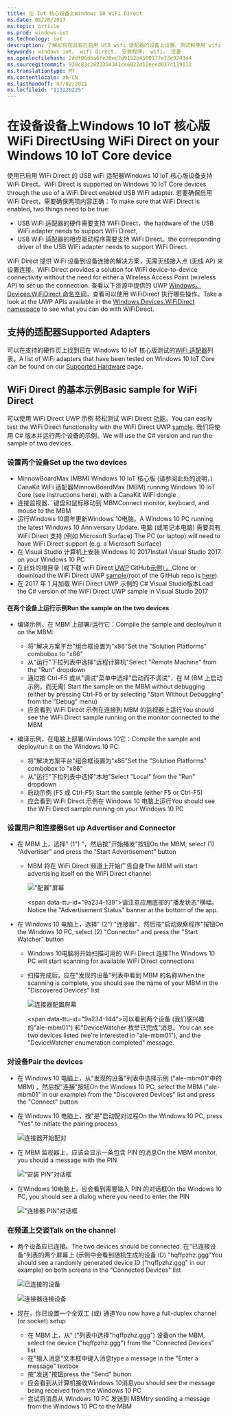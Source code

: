 ```yaml
---
title: 在 Iot 核心设备上Windows 10 WiFi Direct
ms.date: 08/28/2017
ms.topic: article
ms.prod: windows-iot
ms.technology: iot
description: 了解如何在具有已启用 USB wifi 适配器的设备上设置、测试和使用 wifi direct。
keywords: windows iot， wifi direct， 安装程序， wifi， 设备
ms.openlocfilehash: 2ddf06dba6fe30ed7d9152b4500177e73e9243d4
ms.sourcegitcommit: 938c83c2823304341ce6022d12eeed037c119112
ms.translationtype: MT
ms.contentlocale: zh-CN
ms.lasthandoff: 07/02/2021
ms.locfileid: "113229225"
---
```

# <a name="using-wifi-direct-on-your-windows-10-iot-core-device"></a><span data-ttu-id="9a234-104">在设备设备上Windows 10 IoT 核心版 WiFi Direct</span><span class="sxs-lookup"><span data-stu-id="9a234-104">Using WiFi Direct on your Windows 10 IoT Core device</span></span>

<span data-ttu-id="9a234-105">使用已启用 WiFi Direct 的 USB wiFi 适配器Windows 10 IoT 核心版设备支持 WiFi Direct。</span><span class="sxs-lookup"><span data-stu-id="9a234-105">WiFi Direct is supported on Windows 10 IoT Core devices through the use of a WiFi Direct enabled USB WiFi adapter.</span></span> <span data-ttu-id="9a234-106">若要确保启用 WiFi Direct，需要确保两项内容正确：</span><span class="sxs-lookup"><span data-stu-id="9a234-106">To make sure that WiFi Direct is enabled, two things need to be true:</span></span>
* <span data-ttu-id="9a234-107">USB WiFi 适配器的硬件需要支持 WiFi Direct，</span><span class="sxs-lookup"><span data-stu-id="9a234-107">the hardware of the USB WiFi adapter needs to support WiFi Direct,</span></span>
* <span data-ttu-id="9a234-108">USB WiFi 适配器的相应驱动程序需要支持 WiFi Direct。</span><span class="sxs-lookup"><span data-stu-id="9a234-108">the corresponding driver of the USB WiFi adapter needs to support WiFi Direct.</span></span> 

<span data-ttu-id="9a234-109">WiFi Direct 提供 WiFi 设备到设备连接的解决方案，无需无线接入点 (无线 AP) 来设置连接。</span><span class="sxs-lookup"><span data-stu-id="9a234-109">WiFi Direct provides a solution for WiFi device-to-device connectivity without the need for either a Wireless Access Point (wireless AP) to set up the connection.</span></span> <span data-ttu-id="9a234-110">查看以下资源中提供的 UWP [Windows。Devices.WiFiDirect 命名空间](https://msdn.microsoft.com/library/windows/apps/windows.devices.wifidirect.aspx)，查看可以使用 WiFiDirect 执行哪些操作。</span><span class="sxs-lookup"><span data-stu-id="9a234-110">Take a look at the UWP APIs available in the [Windows.Devices.WiFiDirect namespace](https://msdn.microsoft.com/library/windows/apps/windows.devices.wifidirect.aspx) to see what you can do with WiFiDirect.</span></span>

## <a name="supported-adapters"></a><span data-ttu-id="9a234-111">支持的适配器</span><span class="sxs-lookup"><span data-stu-id="9a234-111">Supported Adapters</span></span>

<span data-ttu-id="9a234-112">可以在支持的硬件页上找到已在 Windows 10 IoT 核心版测试的[WiFi 适配器](../learn-about-hardware/HardwareCompatList.md)列表。</span><span class="sxs-lookup"><span data-stu-id="9a234-112">A list of WiFi adapters that have been tested on Windows 10 IoT Core can be found on our [Supported Hardware](../learn-about-hardware/HardwareCompatList.md) page.</span></span> 

## <a name="basic-sample-for-wifi-direct"></a><span data-ttu-id="9a234-113">WiFi Direct 的基本示例</span><span class="sxs-lookup"><span data-stu-id="9a234-113">Basic sample for WiFi Direct</span></span>

<span data-ttu-id="9a234-114">可以使用 WiFi Direct UWP 示例 轻松测试 WiFi Direct [功能](https://github.com/Microsoft/Windows-universal-samples/tree/master/Samples/WiFiDirect)。</span><span class="sxs-lookup"><span data-stu-id="9a234-114">You can easily test the WiFi Direct functionality with the WiFi Direct UWP [sample](https://github.com/Microsoft/Windows-universal-samples/tree/master/Samples/WiFiDirect).</span></span> <span data-ttu-id="9a234-115">我们将使用 C# 版本并运行两个设备的示例。</span><span class="sxs-lookup"><span data-stu-id="9a234-115">We will use the C# version and run the sample of two devices.</span></span>

### <a name="set-up-the-two-devices"></a><span data-ttu-id="9a234-116">设置两个设备</span><span class="sxs-lookup"><span data-stu-id="9a234-116">Set up the two devices</span></span>
* <span data-ttu-id="9a234-117">MinnowBoardMax (MBM) Windows 10 IoT 核心版 (请参阅此处的说明，) CanaKit WiFi 适配器</span><span class="sxs-lookup"><span data-stu-id="9a234-117">MinnowBoardMax (MBM) running Windows 10 IoT Core (see instructions here), with a CanaKit WiFi dongle</span></span>
* <span data-ttu-id="9a234-118">连接监视器、键盘和鼠标移动到 MBM</span><span class="sxs-lookup"><span data-stu-id="9a234-118">Connect monitor, keyboard, and mouse to the MBM</span></span>
* <span data-ttu-id="9a234-119">运行Windows 10周年更新Windows 10电脑。</span><span class="sxs-lookup"><span data-stu-id="9a234-119">A Windows 10 PC running the latest Windows 10 Anniversary Update.</span></span> <span data-ttu-id="9a234-120">电脑 (或笔记本电脑) 需要具有 WiFi Direct 支持 (例如 Microsoft Surface) </span><span class="sxs-lookup"><span data-stu-id="9a234-120">The PC (or laptop) will need to have WiFi Direct support (e.g. a Microsoft Surface)</span></span>
* <span data-ttu-id="9a234-121">在 Visual Studio 计算机上安装 Windows 10 2017</span><span class="sxs-lookup"><span data-stu-id="9a234-121">Install Visual Studio 2017 on your Windows 10 PC</span></span>
* <span data-ttu-id="9a234-122">在此处的根目录 (或下载 wiFi Direct [UWP](https://github.com/Microsoft/Windows-universal-samples/tree/master/Samples/WiFiDirect) GitHub[示例) 。](https://github.com/Microsoft/Windows-universal-samples)</span><span class="sxs-lookup"><span data-stu-id="9a234-122">Clone or download the WiFi Direct UWP [sample](https://github.com/Microsoft/Windows-universal-samples/tree/master/Samples/WiFiDirect)(root of the GitHub repo is [here](https://github.com/Microsoft/Windows-universal-samples)).</span></span>
* <span data-ttu-id="9a234-123">在 2017 年 1 月加载 WiFi Direct UWP 示例的 C# Visual Studio版本</span><span class="sxs-lookup"><span data-stu-id="9a234-123">Load the C# version of the WiFi Direct UWP sample in Visual Studio 2017</span></span>

#### <a name="run-the-sample-on-the-two-devices"></a><span data-ttu-id="9a234-124">在两个设备上运行示例</span><span class="sxs-lookup"><span data-stu-id="9a234-124">Run the sample on the two devices</span></span>
* <span data-ttu-id="9a234-125">编译示例，在 MBM 上部署/运行它：</span><span class="sxs-lookup"><span data-stu-id="9a234-125">Compile the sample and deploy/run it on the MBM:</span></span>

    * <span data-ttu-id="9a234-126">将"解决方案平台"组合框设置为"x86"</span><span class="sxs-lookup"><span data-stu-id="9a234-126">Set the "Solution Platforms" combobox to "x86"</span></span>
    * <span data-ttu-id="9a234-127">从"运行"下拉列表中选择"远程计算机"</span><span class="sxs-lookup"><span data-stu-id="9a234-127">Select "Remote Machine" from the "Run" dropdown</span></span>
    * <span data-ttu-id="9a234-128">通过按 Ctrl-F5 或从"调试"菜单中选择"启动而不调试"，在 M (BM 上启动示例，而无需) </span><span class="sxs-lookup"><span data-stu-id="9a234-128">Start the sample on the MBM without debugging (either by pressing Ctrl-F5 or by selecting "Start Without Debugging" from the "Debug" menu)</span></span>
    * <span data-ttu-id="9a234-129">应会看到 WiFi Direct 示例在连接到 MBM 的监视器上运行</span><span class="sxs-lookup"><span data-stu-id="9a234-129">You should see the WiFi Direct sample running on the monitor connected to the MBM</span></span>
* <span data-ttu-id="9a234-130">编译示例，在电脑上部署/Windows 10它：</span><span class="sxs-lookup"><span data-stu-id="9a234-130">Compile the sample and deploy/run it on the Windows 10 PC:</span></span>
    * <span data-ttu-id="9a234-131">将"解决方案平台"组合框设置为"x86"</span><span class="sxs-lookup"><span data-stu-id="9a234-131">Set the "Solution Platforms" combobox to "x86"</span></span>
    * <span data-ttu-id="9a234-132">从"运行"下拉列表中选择"本地"</span><span class="sxs-lookup"><span data-stu-id="9a234-132">Select "Local" from the "Run" dropdown</span></span>
    * <span data-ttu-id="9a234-133">启动示例 (F5 或 Ctrl-F5) </span><span class="sxs-lookup"><span data-stu-id="9a234-133">Start the sample (either F5 or Ctrl-F5)</span></span>
    * <span data-ttu-id="9a234-134">应会看到 WiFi Direct 示例在 Windows 10 电脑上运行</span><span class="sxs-lookup"><span data-stu-id="9a234-134">You should see the WiFi Direct sample running on your Windows 10 PC</span></span>

### <a name="set-up-advertiser-and-connector"></a><span data-ttu-id="9a234-135">设置用户和连接器</span><span class="sxs-lookup"><span data-stu-id="9a234-135">Set up Advertiser and Connector</span></span>
* <span data-ttu-id="9a234-136">在 MBM 上，选择" (1") "，然后按"开始播发"按钮</span><span class="sxs-lookup"><span data-stu-id="9a234-136">On the MBM, select (1) "Advertiser" and press the "Start Advertisement" button</span></span>

    * <span data-ttu-id="9a234-137">MBM 将在 WiFi Direct 频道上开始广告自身</span><span class="sxs-lookup"><span data-stu-id="9a234-137">The MBM will start advertising itself on the WiFi Direct channel</span></span>

        !["配置"屏幕](../media/SetupWiFiDirect/Advertiser01.png)

        <span data-ttu-id="9a234-139&quot;>请注意应用底部的&quot;播发状态&quot;横幅。</span><span class=&quot;sxs-lookup&quot;><span data-stu-id=&quot;9a234-139&quot;>Notice the &quot;Advertisement Status&quot; banner at the bottom of the app.</span></span>
    
* <span data-ttu-id=&quot;9a234-140&quot;>在 Windows 10 电脑上，选择&quot; (2") "连接器"，然后按"启动观察程序"按钮</span><span class="sxs-lookup"><span data-stu-id="9a234-140">On the Windows 10 PC, select (2) "Connector" and press the "Start Watcher" button</span></span> 

    * <span data-ttu-id="9a234-141">Windows 10电脑将开始扫描可用的 WiFi Direct 连接</span><span class="sxs-lookup"><span data-stu-id="9a234-141">The Windows 10 PC will start scanning for available WiFi Direct connections</span></span>
    * <span data-ttu-id="9a234-142">扫描完成后，应在"发现的设备"列表中看到 MBM 的名称</span><span class="sxs-lookup"><span data-stu-id="9a234-142">When the scanning is complete, you should see the name of your MBM in the "Discovered Devices" list</span></span>

        ![连接器配置屏幕](../media/SetupWiFiDirect/Connector01.png)

        <span data-ttu-id="9a234-144&quot;>可以看到两个设备 (我们感兴趣的&quot;ale-mbm01") 和"DeviceWatcher 枚举已完成"消息。</span><span class="sxs-lookup"><span data-stu-id="9a234-144">You can see two devices listed (we're interested in "ale-mbm01"), and the "DeviceWatcher enumeration completed" message.</span></span>

### <a name="pair-the-devices"></a><span data-ttu-id="9a234-145">对设备</span><span class="sxs-lookup"><span data-stu-id="9a234-145">Pair the devices</span></span>
* <span data-ttu-id="9a234-146">在 Windows 10 电脑上，从"发现的设备"列表中选择示例 ("ale-mbm01"中的 MBM) ，然后按"连接"按钮</span><span class="sxs-lookup"><span data-stu-id="9a234-146">On the Windows 10 PC, select the MBM ("ale-mbm01" in our example) from the "Discovered Devices" list and press the "Connect" button</span></span>
* <span data-ttu-id="9a234-147">在 Windows 10 电脑上，按"是"启动配对过程</span><span class="sxs-lookup"><span data-stu-id="9a234-147">On the Windows 10 PC, press "Yes" to initiate the pairing process</span></span>

    ![连接器开始配对](../media/SetupWiFiDirect/Connector02.png)

* <span data-ttu-id="9a234-149">在 MBM 监视器上，应该会显示一条包含 PIN 的消息</span><span class="sxs-lookup"><span data-stu-id="9a234-149">On the MBM monitor, you should a message with the PIN</span></span>

    !["安装 PIN"对话框](../media/SetupWiFiDirect/Advertiser02.png)

* <span data-ttu-id="9a234-151">在Windows 10电脑上，应会看到需要输入 PIN 的对话框</span><span class="sxs-lookup"><span data-stu-id="9a234-151">On the Windows 10 PC, you should see a dialog where you need to enter the PIN</span></span>

    !["连接器 PIN"对话框](../media/SetupWiFiDirect/Connector03.png)

### <a name="talk-on-the-channel"></a><span data-ttu-id="9a234-153">在频道上交谈</span><span class="sxs-lookup"><span data-stu-id="9a234-153">Talk on the channel</span></span>
* <span data-ttu-id="9a234-154">两个设备应已连接。</span><span class="sxs-lookup"><span data-stu-id="9a234-154">The two devices should be connected.</span></span> <span data-ttu-id="9a234-155">在"已连接设备"列表的两个屏幕上 (示例中会看到随机生成的设备 ID) "hqffpzhz.ggg"</span><span class="sxs-lookup"><span data-stu-id="9a234-155">You should see a randomly generated device ID ("hqffpzhz.ggg" in our example) on both screens in the "Connected Devices" list</span></span>

    ![已连接的设备](../media/SetupWiFiDirect/Advertiser03.png)

    ![连接器连接设备](../media/SetupWiFiDirect/Connector04.png)

* <span data-ttu-id="9a234-158">现在，你已设置一个全双工 (或) 通道</span><span class="sxs-lookup"><span data-stu-id="9a234-158">You now have a full-duplex channel (or socket) setup</span></span>

    * <span data-ttu-id="9a234-159">在 MBM 上，从" ("列表中选择"hqffpzhz.ggg") 设备</span><span class="sxs-lookup"><span data-stu-id="9a234-159">on the MBM, select the device ("hqffpzhz.ggg") from the "Connected Devices" list</span></span>
    * <span data-ttu-id="9a234-160">在"输入消息"文本框中键入消息</span><span class="sxs-lookup"><span data-stu-id="9a234-160">type a message in the "Enter a message" textbox</span></span>
    * <span data-ttu-id="9a234-161">按"发送"按钮</span><span class="sxs-lookup"><span data-stu-id="9a234-161">press the "Send" button</span></span>
    * <span data-ttu-id="9a234-162">应会看到从计算机接收Windows 10消息</span><span class="sxs-lookup"><span data-stu-id="9a234-162">you should see the message being received from the Windows 10 PC</span></span>
    * <span data-ttu-id="9a234-163">尝试将消息从 Windows 10 PC 发送到 MBM</span><span class="sxs-lookup"><span data-stu-id="9a234-163">try sending a message from the Windows 10 PC to the MBM</span></span>
